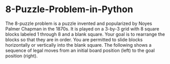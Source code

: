 # 8-Puzzle-Problem-in-Python

 The 8-puzzle problem is a puzzle invented and popularized by Noyes Palmer Chapman in the 1870s. It is played on a 3-by-3 grid with 8 square blocks labeled 1 through 8 and a blank square. Your goal is to rearrange the blocks so that they are in order. You are permitted to slide blocks horizontally or vertically into the blank square. The following shows a sequence of legal moves from an initial board position (left) to the goal position (right).
 

